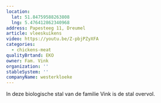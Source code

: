 ```yaml
---
location:
  lat: 51.84759588263808
  lng: 5.476412862340968
address: Papesteeg 11, Dreumel
article: vleeskuikens
video: https://youtu.be/Z-pbjPZyXFA
categories:
  - chickens-meat
qualityBrtand: EKO
owner: Fam. Vink
organization: ''
stableSystem: ''
companyName: westerkloeke
---
```

In deze biologische stal van de familie Vink is de stal overvol.